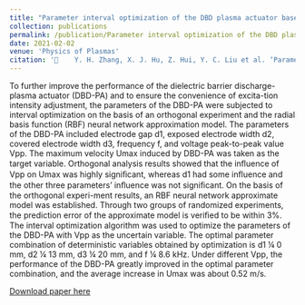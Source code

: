 ```yaml
---
title: "Parameter interval optimization of the DBD plasma actuator based on orthogonal experiment and RBF neural network approximation model"
collection: publications
permalink: /publication/Parameter interval optimization of the DBD plasma actuator based on orthogonal experiment and RBF neural network approximation model
date: 2021-02-02
venue: 'Physics of Plasmas'
citation: '	Y. H. Zhang, X. J. Hu, Z. Hui, Y. C. Liu et al. ‘Parameter interval optimization of the DBD plasma actuator based on orthogonal experiment and RBF neural network approximation model,’ Physics of Plasmas 28, 2021:023504.'
---
```

To further improve the performance of the dielectric barrier discharge-plasma actuator (DBD-PA) and to ensure the convenience of excita-tion intensity adjustment, the parameters of the DBD-PA were subjected to interval optimization on the basis of an orthogonal experiment and the radial basis function (RBF) neural network approximation model. The parameters of the DBD-PA included electrode gap d1, exposed electrode width d2, covered electrode width d3, frequency f, and voltage peak-to-peak value Vpp. The maximum velocity Umax induced by DBD-PA was taken as the target variable. Orthogonal analysis results showed that the inﬂuence of Vpp on Umax was highly signiﬁcant, whereas d1 had some inﬂuence and the other three parameters’ inﬂuence was not signiﬁcant. On the basis of the orthogonal experi-ment results, an RBF neural network approximate model was established. Through two groups of randomized experiments, the prediction error of the approximate model is veriﬁed to be within 3%. The interval optimization algorithm was used to optimize the parameters of the DBD-PA with Vpp as the uncertain variable. The optimal parameter combination of deterministic variables obtained by optimization is d1 ¼ 0 mm, d2 ¼ 13 mm, d3 ¼ 20 mm, and f ¼ 8.6 kHz. Under different Vpp, the performance of the DBD-PA greatly improved in the optimal parameter combination, and the average increase in Umax was about 0.52 m/s.

[Download paper here]([../files/Parameter%20interval%20optimization%20of%20the%20DBD%20plasma%20actuator%20based%20on%20orthogonal%20experiment%20and%20RBF%20neural%20network%20approximation%20model.pdf)
